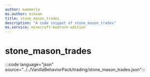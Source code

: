 ```yaml
---
author: mammerla
ms.author: mikeam
title: stone_mason_trades
description: "A code snippet of stone_mason_trades"
ms.service: minecraft-bedrock-edition
---
```


# stone_mason_trades

:::code language="json" source="../../VanillaBehaviorPack/trading/stone_mason_trades.json":::
